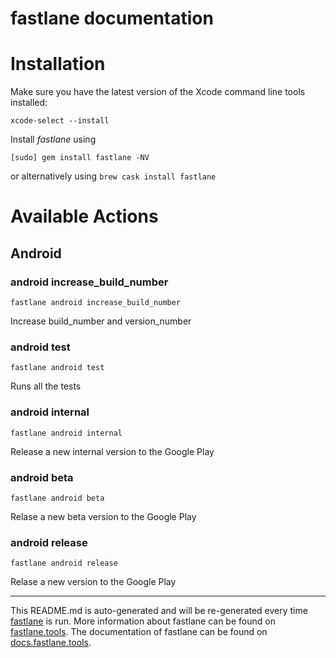 fastlane documentation
================
# Installation

Make sure you have the latest version of the Xcode command line tools installed:

```
xcode-select --install
```

Install _fastlane_ using
```
[sudo] gem install fastlane -NV
```
or alternatively using `brew cask install fastlane`

# Available Actions
## Android
### android increase_build_number
```
fastlane android increase_build_number
```
Increase build_number and version_number
### android test
```
fastlane android test
```
Runs all the tests
### android internal
```
fastlane android internal
```
Release a new internal version to the Google Play
### android beta
```
fastlane android beta
```
Relase a new beta version to the Google Play
### android release
```
fastlane android release
```
Relase a new version to the Google Play

----

This README.md is auto-generated and will be re-generated every time [fastlane](https://fastlane.tools) is run.
More information about fastlane can be found on [fastlane.tools](https://fastlane.tools).
The documentation of fastlane can be found on [docs.fastlane.tools](https://docs.fastlane.tools).
